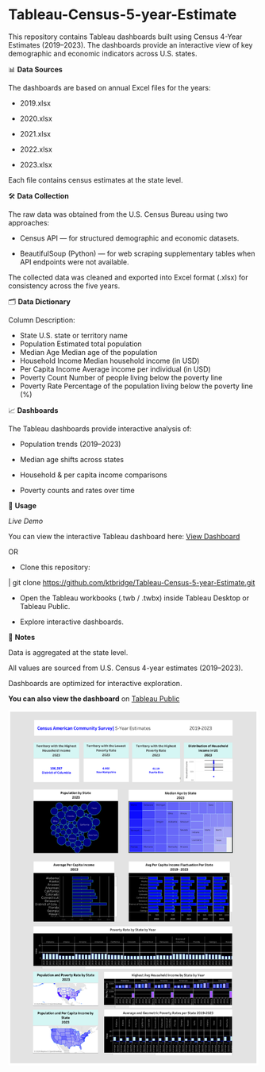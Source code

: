 # Tableau-Census-5-year-Estimate

This repository contains Tableau dashboards built using Census 4-Year Estimates (2019–2023).
The dashboards provide an interactive view of key demographic and economic indicators across U.S. states.


📊 **Data Sources**

The dashboards are based on annual Excel files for the years:

- 2019.xlsx

- 2020.xlsx

- 2021.xlsx

- 2022.xlsx

- 2023.xlsx

Each file contains census estimates at the state level.



🛠️ **Data Collection**

The raw data was obtained from the U.S. Census Bureau using two approaches:

- Census API — for structured demographic and economic datasets.

- BeautifulSoup (Python) — for web scraping supplementary tables when API endpoints were not available.

The collected data was cleaned and exported into Excel format (.xlsx) for consistency across the five years.



🗂️ **Data Dictionary**

Column	Description:

- State	U.S. state or territory name
- Population	Estimated total population
- Median Age	Median age of the population
- Household Income	Median household income (in USD)
- Per Capita Income	Average income per individual (in USD)
- Poverty Count	Number of people living below the poverty line
- Poverty Rate	Percentage of the population living below the poverty line (%)



📈 **Dashboards**

The Tableau dashboards provide interactive analysis of:

- Population trends (2019–2023)

- Median age shifts across states

- Household & per capita income comparisons

- Poverty counts and rates over time





🚀 **Usage**

*Live Demo*

You can view the interactive Tableau dashboard here: [View Dashboard](https://ktbridge.github.io/Tableau-Census-5-year-Estimate)


OR

- Clone this repository:

| git clone https://github.com/ktbridge/Tableau-Census-5-year-Estimate.git


- Open the Tableau workbooks (.twb / .twbx) inside Tableau Desktop or Tableau Public.

- Explore interactive dashboards.



📌 **Notes**

Data is aggregated at the state level.

All values are sourced from U.S. Census 4-year estimates (2019–2023).

Dashboards are optimized for interactive exploration.


**You can also view the dashboard** on [Tableau Public](https://public.tableau.com/views/CensusAmericanCommunitySurvey5yrEstimate_html/Dashboard1)


![Dashboard Screenshot](./Dashboard%201.png)
